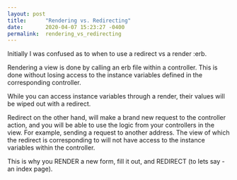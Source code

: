```yaml
---
layout: post
title:      "Rendering vs. Redirecting"
date:       2020-04-07 15:23:27 -0400
permalink:  rendering_vs_redirecting
---
```



Initially I was confused as to when to use a redirect vs a render :erb.

Rendering a view is done by calling an erb file within a controller. This is done without losing access to the instance variables defined in the corresponding controller. 

While you can access instance variables through a render, their values will be wiped out with a redirect.

Redirect on the other hand, will make a brand new request to the controller action, and you will be able to use the logic from your controllers in the view. For example, sending a request to another address. The view of which the redirect is corresponding to will not have access to the instance variables within the controller.

This is why you RENDER a new form, fill it out, and REDIRECT (to lets say - an index page). 
